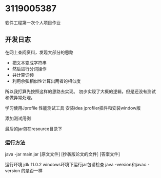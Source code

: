 # 3119005387
软件工程第一次个人项目作业
## 开发日志
在网上查阅资料，发现大部分的思路
- 把文本变成字符串
- 然后进行分词操作
- 并计算词频
- 利用余弦相似性计算出两者的相似度

所以我打算先按照这样的思路去实现。
初步实现了大概的逻辑，但是还没有测试和做异常处理。



学习使用Jprofile 性能测试工具
安装idea jprofiler插件和安装window版



添加测试用例

最后的jar包在resource目录下

### 运行方法
java -jar main.jar [原文文件] [抄袭版论文的文件] [答案文件]

运行环境
jdk 11.0.2
windows环境下运行jar包请检查 
java -version和javac -version 的是否一样
